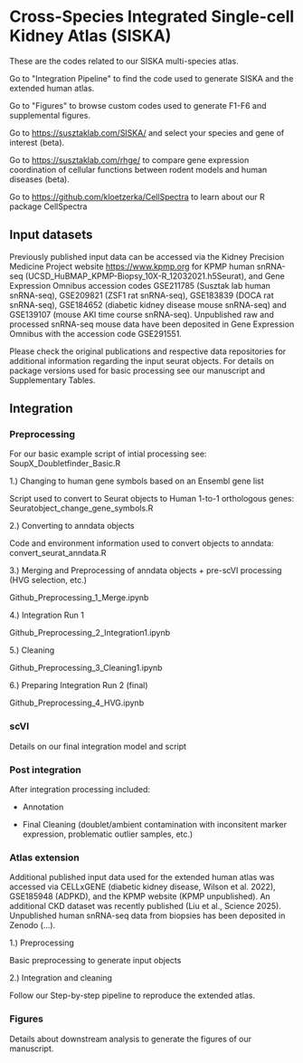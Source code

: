 # Cross-Species Integrated Single-cell Kidney Atlas (SISKA)

These are the codes related to our SISKA multi-species atlas. 

Go to "Integration Pipeline" to find the code used to generate SISKA and the extended human atlas.

Go to "Figures" to browse custom codes used to generate F1-F6 and supplemental figures. 

Go to https://susztaklab.com/SISKA/ and select your species and gene of interest (beta).

Go to https://susztaklab.com/rhge/ to compare gene expression coordination of cellular functions between rodent models and human diseases (beta).

Go to https://github.com/kloetzerka/CellSpectra to learn about our R package CellSpectra 

## Input datasets 

Previously published input data can be accessed via the Kidney Precision Medicine Project website https://www.kpmp.org for KPMP human snRNA-seq (UCSD_HuBMAP_KPMP-Biopsy_10X-R_12032021.h5Seurat), and Gene Expression Omnibus accession codes GSE211785 (Susztak lab human snRNA-seq), GSE209821 (ZSF1 rat snRNA-seq), GSE183839 (DOCA rat snRNA-seq), GSE184652 (diabetic kidney disease mouse snRNA-seq) and GSE139107 (mouse AKI time course snRNA-seq). Unpublished raw and processed snRNA-seq mouse data have been deposited in Gene Expression Omnibus with the accession code GSE291551. 

Please check the original publications and respective data repositories for additional information regarding the input seurat objects. For details on package versions used for basic processing see our manuscript and Supplementary Tables.

## Integration

### Preprocessing

For our basic example script of intial processing see:
SoupX_Doubletfinder_Basic.R

1.) Changing to human gene symbols based on an Ensembl gene list

Script used to convert to Seurat objects to Human 1-to-1 orthologous genes:
Seuratobject_change_gene_symbols.R

2.) Converting to anndata objects

Code and environment information used to convert objects to anndata:
convert_seurat_anndata.R

3.) Merging and Preprocessing of anndata objects + pre-scVI processing (HVG selection, etc.)

Github_Preprocessing_1_Merge.ipynb

4.) Integration Run 1

Github_Preprocessing_2_Integration1.ipynb

5.) Cleaning

Github_Preprocessing_3_Cleaning1.ipynb

6.) Preparing Integration Run 2 (final)

Github_Preprocessing_4_HVG.ipynb

### scVI

Details on our final integration model and script

### Post integration

After integration processing included:

- Annotation

- Final Cleaning (doublet/ambient contamination with inconsitent marker expression, problematic outlier samples, etc.)

### Atlas extension

Additional published input data used for the extended human atlas was accessed via CELLxGENE (diabetic kidney disease, Wilson et al. 2022), GSE185948 (ADPKD), and the KPMP website (KPMP unpublished). An additional CKD dataset was recently published (Liu et al., Science 2025). Unpublished human snRNA-seq data from biopsies has been deposited in Zenodo (…).

1.) Preprocessing

Basic preprocessing to generate input objects

2.) Integration and cleaning

Follow our Step-by-step pipeline to reproduce the extended atlas.


### Figures

Details about downstream analysis to generate the figures of our manuscript.
